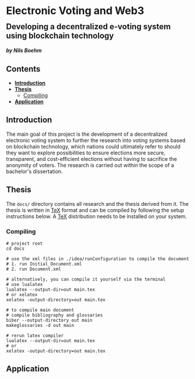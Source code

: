 <html lang="eng">
<div>
    <h1 style="line-height: 2px">Electronic Voting and Web3</h1>
    <h2>Developing a decentralized e-voting system using blockchain technology</h2>
    <h5>by Nils Boehm</h5>
</div>
</html>

## Contents

- **[Introduction](#introduction)**
- **[Thesis](#thesis)**
  - [Compiling](#compiling)
- **[Application](#application)**

## Introduction

The main goal of this project is the development of a decentralized electronic voting system to
further the research into voting systems based on blockchain technology, which nations could ultimately refer to should they
want to explore possibilities to ensure elections more secure, transparent, and cost-efficient elections without having to sacrifice the anonymity of voters.
The research is carried out within the scope of a bachelor's dissertation.

## Thesis

The `docs/` directory contains all research and the thesis derived from it. The thesis is written in
[TeX](https://tug.org/begin.html) format and can be compiled by following the setup instructions below.
A [TeX](https://tug.org/begin.html) distribution needs to be installed on your system.

### Compiling

```shell
# project root
cd docs

# use the xml files in ./idea/runConfiguration to compile the document
# 1. run Initial_Document.xml
# 2. run Document.xml

# alternatively, you can compile it yourself via the terminal
# use lualatex
lualatex --output-dir=out main.tex
# or xelatex
xelatex -output-directory=out main.tex

# to compile main document
# compile bibliography and glossaries
biber --output-directory out main
makeglossaries -d out main

# rerun latex compiler
lualatex --output-dir=out main.tex
# or
xelatex -output-directory=out main.tex
```

## Application
